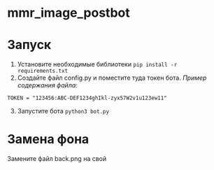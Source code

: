 # mmr_image_postbot

# Запуск
1. Установите необходимые библиотеки
`pip install -r requirements.txt`
2. Создайте файл config.py и поместите туда токен бота.
_Пример содержания файла:_
```
TOKEN = "123456:ABC-DEF1234ghIkl-zyx57W2v1u123ew11"
```
3. Запустите бота
`python3 bot.py`

# Замена фона
Замените файл back.png на свой
